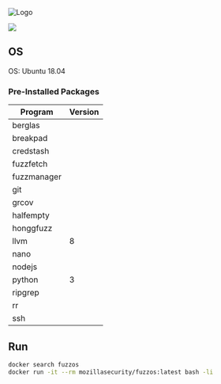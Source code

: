 ![Logo](https://github.com/posidron/posidron.github.io/raw/master/static/images/fuzzos.png)

[![](https://images.microbadger.com/badges/image/mozillasecurity/fuzzos.svg)](https://microbadger.com/images/mozillasecurity/fuzzos "Get your own image badge on microbadger.com")

## OS

OS: Ubuntu 18.04

### Pre-Installed Packages

| Program     | Version |
| ----------- | ------- |
| berglas     |         |
| breakpad    |         |
| credstash   |         |
| fuzzfetch   |         |
| fuzzmanager |         |
| git         |         |
| grcov       |         |
| halfempty   |         |
| honggfuzz   |         |
| llvm        | 8       |
| nano        |         |
| nodejs      |         |
| python      | 3       |
| ripgrep     |         |
| rr          |         |
| ssh         |         |

## Run

```bash
docker search fuzzos
docker run -it --rm mozillasecurity/fuzzos:latest bash -li
```
